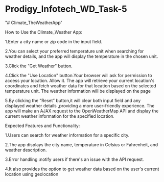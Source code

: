 # Prodigy_Infotech_WD_Task-5

"# Climate_TheWeatherApp"

How to Use the Climate_Weather App:

1.Enter a city name or zip code in the input field.

2.You can select your preferred temperature unit when searching for weather details, and the app will display the temperature in the chosen unit.

3.Click the "Get Weather" button.

4.Click the "Use Location" button.Your browser will ask for permission to access your location. Allow it. The app will retrieve your current location's coordinates and fetch weather data for that location based on the selected temperature unit. The weather information will be displayed on the page

5.By clicking the “Reset” button,it will clear both input field and any displayed weather details ,providing a more user-friendly experience. The app will make an AJAX request to the OpenWeatherMap API and display the current weather information for the specified location.


Expected Features and Functionality:


1.Users can search for weather information for a specific city.

2.The app displays the city name, temperature in Celsius or Fahrenheit, and weather description.

3.Error handling :notify users if there's an issue with the API request.

4.It also provides the option to get weather data based on the user's current location using geolocation

